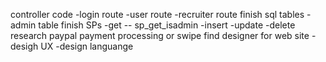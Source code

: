 controller code
-login route
-user route
-recruiter route
finish sql tables
-admin table
finish SPs
-get
-- sp_get_isadmin
-insert
-update
-delete
research paypal payment processing or swipe
find designer for web site
-desigh UX
-design languange

